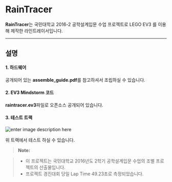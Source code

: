 RainTracer
===================


**RainTracer**는 국민대학교 2016-2 공학설계입문 수업 프로젝트로 LEGO EV3 를 이용해 제작한 라인트레이서입니다.

----------


설명
-------------

#### 1. 하드웨어

공개되어 있는 **assemble_guide.pdf**를 참고하셔서 조립하실 수 있습니다.


#### 2. EV3 Mindstorm 코드

**raintracer.ev3**파일로 오픈소스 공개되어 있습니다.

#### 3. 테스트 트랙

![enter image description here](http://lego.cs.kookmin.ac.kr/_/rsrc/1409555472519/past/2013-home/projects/5cha-gwaje/B_type.png?height=363&width=800)

위 트랙에서 테스트 하실 수 있습니다.


> **Note:**

> - 이 프로젝트는 국민대학교 2016년도 2학기 공학설계입문 수업의 조별 프로젝트의 산출물입니다.
> - 프로젝트 경진대회 당일 Lap Time 49.23초로 측정되었습니다.
